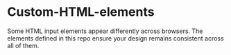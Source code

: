 # Custom-HTML-elements
Some HTML input elements appear differently across browsers. The elements defined in this repo ensure your design remains consistent across all of them.
